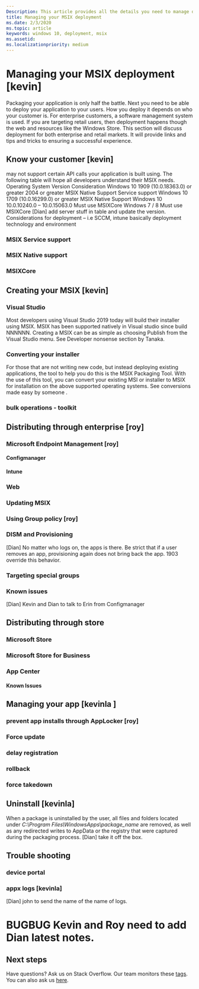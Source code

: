 ```yaml
---
Description: This article provides all the details you need to manage deploying you MSIX applications in an enteroprise environment.  This article is targeted at enterprise and IT developers.
title: Managing your MSIX deployment
ms.date: 2/3/2020
ms.topic: article
keywords: windows 10, deployment, msix
ms.assetid:  
ms.localizationpriority: medium
---
```


# Managing your MSIX deployment [kevin]


Packaging your application is only half the battle.  Next you need to be able to deploy your application to your users.  How you deploy it depends on who your customer is.  For enterprise customers, a software management system is used.  If you are targeting retail users, then deployment happens though the web and resources like the Windows Store.
This section will discuss deployment for both enterprise and retail markets.  It will provide links and tips and tricks to ensuring a successful experience.


## Know your customer [kevin]

may not support certain API calls your application is built using.   The following table will hope all developers understand their MSIX needs. 
Operating System	Version	Consideration
Windows 10	1909 (10.0.18363.0) or greater 2004 or greater 	MSIX Native Support
Service support
Windows 10	1709 (10.0.16299.0) or greater	MSIX Native Support
Windows 10	10.0.10240.0 – 10.0.15063.0	Must use MSIXCore
Windows 7 / 8		Must use MSIXCore
[Dian] add server stuff in table and update the version. Considerations for deployment – i.e SCCM, intune basically deployment technology and environment 

### MSIX Service support
### MSIX Native support
### MSIXCore

## Creating your MSIX [kevin]

### Visual Studio
Most developers using Visual Studio 2019 <link> today will build their installer using MSIX.  MSIX has been supported natively in Visual studio since build NNNNNN.  Creating a MSIX can be as simple as choosing Publish from the Visual Studio menu.  See Developer nonsense section by Tanaka. <link> 
### Converting your installer
For those that are not writing new code, but instead deploying existing applications, the tool to help you do this is the MSIX Packaging Tool.  With the use of this tool, you can convert your existing MSI or installer to MSIX for installation on the above supported operating systems.  See conversions made easy by someone <link>.
### 	bulk operations - toolkit

##	Distributing through enterprise [roy]
### Microsoft Endpoint Management [roy]
####	Configmanager 
####	Intune
###	Web
###	Updating MSIX
###	Using Group policy [roy]

###	DISM and Provisioning
[Dian] No matter who logs on, the apps is there. Be strict that if a user removes an app, provisioning again does not bring back the app. 1903 override this behavior. 
###	Targeting special groups
###	Known issues
[Dian] Kevin and Dian to talk to Erin from Configmanager 
## Distributing through store
### Microsoft Store
### Microsoft Store for Business
### App Center
#### Known Issues
## Managing your app [kevinla ]
###	prevent app installs through AppLocker [roy]
### Force update
### delay registration
### rollback
### force takedown 
 
## Uninstall [kevinla]
When a package is uninstalled by the user, all files and folders located under *C:\Program Files\WindowsApps\package_name* are removed, as well as any redirected writes to AppData or the registry that were captured during the packaging process.
[Dian] take it off the box. 
## Trouble shooting
### device portal 
### appx logs [kevinla]
[Dian] john to send the name of the name of logs. 
            

# BUGBUG  Kevin and Roy need to add Dian latest notes.

## Next steps

Have questions? Ask us on Stack Overflow. Our team monitors these [tags](https://stackoverflow.com/questions/tagged/project-centennial+or+desktop-bridge). You can also ask us [here](https://social.msdn.microsoft.com/Forums/en-US/home?filter=alltypes&sort=relevancedesc&searchTerm=%5BDesktop%20Converter%5D).

